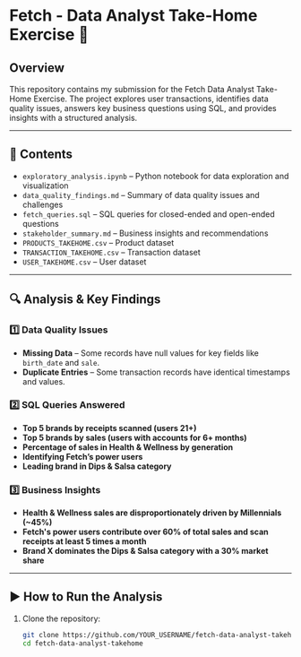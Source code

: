 # Fetch - Data Analyst Take-Home Exercise 🚀

## Overview  
This repository contains my submission for the Fetch Data Analyst Take-Home Exercise. The project explores user transactions, identifies data quality issues, answers key business questions using SQL, and provides insights with a structured analysis.

---

## 📂 Contents  
- `exploratory_analysis.ipynb` – Python notebook for data exploration and visualization  
- `data_quality_findings.md` – Summary of data quality issues and challenges  
- `fetch_queries.sql` – SQL queries for closed-ended and open-ended questions  
- `stakeholder_summary.md` – Business insights and recommendations  
- `PRODUCTS_TAKEHOME.csv` – Product dataset  
- `TRANSACTION_TAKEHOME.csv` – Transaction dataset  
- `USER_TAKEHOME.csv` – User dataset  

---

## 🔍 Analysis & Key Findings  
### **1️⃣ Data Quality Issues**  
- **Missing Data** – Some records have null values for key fields like `birth_date` and `sale`.  
- **Duplicate Entries** – Some transaction records have identical timestamps and values.  

### **2️⃣ SQL Queries Answered**  
- **Top 5 brands by receipts scanned (users 21+)**  
- **Top 5 brands by sales (users with accounts for 6+ months)**  
- **Percentage of sales in Health & Wellness by generation**  
- **Identifying Fetch’s power users**  
- **Leading brand in Dips & Salsa category**  

### **3️⃣ Business Insights**  
- **Health & Wellness sales are disproportionately driven by Millennials (~45%)**  
- **Fetch's power users contribute over 60% of total sales and scan receipts at least 5 times a month**  
- **Brand X dominates the Dips & Salsa category with a 30% market share**  

---

## ▶️ How to Run the Analysis  
1. Clone the repository:  
   ```bash
   git clone https://github.com/YOUR_USERNAME/fetch-data-analyst-takehome.git
   cd fetch-data-analyst-takehome
